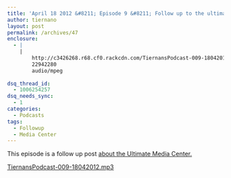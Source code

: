```yaml
---
title: 'April 18 2012 &#8211; Episode 9 &#8211; Follow up to the ultimate Media Center'
author: tiernano
layout: post
permalink: /archives/47
enclosure:
  - |
    |
        http://c3426268.r68.cf0.rackcdn.com/TiernansPodcast-009-18042012.mp3
        22942280
        audio/mpeg
        
dsq_thread_id:
  - 1006254257
dsq_needs_sync:
  - 1
categories:
  - Podcasts
tags:
  - Followup
  - Media Center
---
```

This episode is a follow up post [about the Ultimate Media Center.][1]

[TiernansPodcast-009-18042012.mp3][2]

 [1]: http://podcast.tiernanotoole.ie/archives/15
 [2]: http://c3426268.r68.cf0.rackcdn.com/TiernansPodcast-009-18042012.mp3